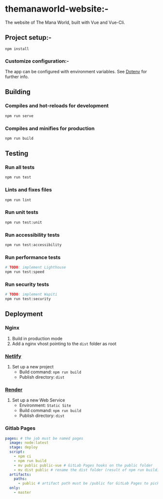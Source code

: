 # themanaworld-website:-
The website of The Mana World, built with Vue and Vue-Cli.

## Project setup:-
```
npm install
```

### Customize configuration:-
The app can be configured with environment variables. See [Dotenv] for further info.


## Building

### Compiles and hot-reloads for development
```sh
npm run serve
```

### Compiles and minifies for production
```sh
npm run build
```

## Testing
### Run all tests
```sh
npm run test
```

### Lints and fixes files
```sh
npm run lint
```

### Run unit tests
```sh
npm run test:unit
```

### Run accessibility tests
```sh
npm run test:accessibility
```

### Run performance tests
```sh
# TODO: implement Lighthouse
npm run test:speed
```

### Run security tests
```sh
# TODO: implement Wapiti
npm run test:security
```

## Deployment

### Nginx
1. Build in production mode
2. Add a nginx vhost pointing to the `dist` folder as root

### [Netlify]
1. Set up a new project
	- Build command: `npm run build`
	- Publish directory: `dist`

### [Render]
1. Set up a new Web Service
	- Environment: `Static Site`
	- Build command: `npm run build`
	- Publish directory: `dist`

### Gitlab Pages
```yml
pages: # the job must be named pages
  image: node:latest
  stage: deploy
  script:
    - npm ci
    - npm run build
    - mv public public-vue # GitLab Pages hooks on the public folder
    - mv dist public # rename the dist folder (result of npm run build)
  artifacts:
    paths:
      - public # artifact path must be /public for GitLab Pages to pick it up
  only:
    - master
```

[Vue]: https://vuejs.org/
[Dotenv]: https://cli.vuejs.org/guide/mode-and-env.html
[Netlify]: https://www.netlify.com/
[Render]: https://render.com/
